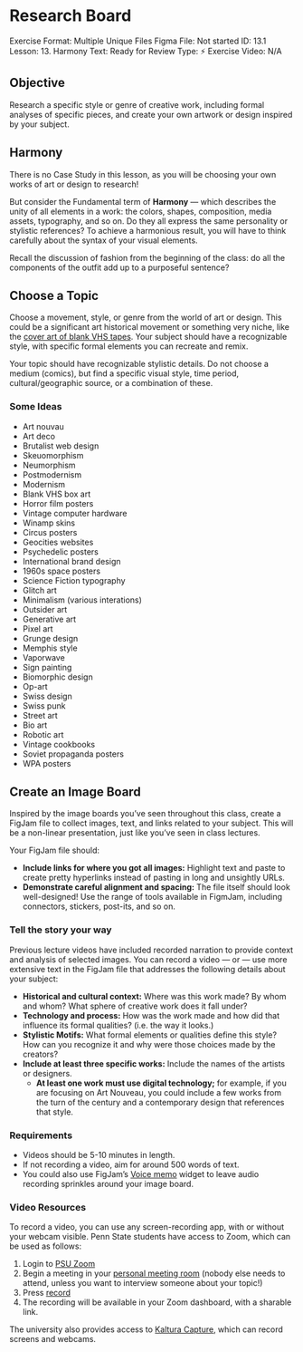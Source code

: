# Research Board

Exercise Format: Multiple Unique Files
Figma File: Not started
ID: 13.1
Lesson: 13. Harmony
Text: Ready for Review
Type: ⚡️ Exercise
Video: N/A

## Objective

Research a specific style or genre of creative work, including formal analyses of specific pieces, and create your own artwork or design inspired by your subject. 

## Harmony

There is no Case Study in this lesson, as you will be choosing your own works of art or design to research!

But consider the Fundamental term of **Harmony** — which describes the unity of all elements in a work: the colors, shapes, composition, media assets, typography, and so on. Do they all express the same personality or stylistic references? To achieve a harmonious result, you will have to think carefully about the syntax of your visual elements. 

Recall the discussion of fashion from the beginning of the class: do all the components of the outfit add up to a purposeful sentence? 

## Choose a Topic

Choose a movement, style, or genre from the world of art or design. This could be a significant art historical movement or something very niche, like the [cover art of blank VHS tapes](https://flashbak.com/blank-vhs-cassette-packaging-design-trends-art-402545/). Your subject should have a recognizable style, with specific formal elements you can recreate and remix. 

Your topic should have recognizable stylistic details. Do not choose a medium (comics), but find a specific visual style, time period, cultural/geographic source, or a combination of these.

### Some Ideas

- Art nouvau
- Art deco
- Brutalist web design
- Skeuomorphism
- Neumorphism
- Postmodernism
- Modernism
- Blank VHS box art
- Horror film posters
- Vintage computer hardware
- Winamp skins
- Circus posters
- Geocities websites
- Psychedelic posters
- International brand design
- 1960s space posters
- Science Fiction typography
- Glitch art
- Minimalism (various interations)
- Outsider art
- Generative art
- Pixel art
- Grunge design
- Memphis style
- Vaporwave
- Sign painting
- Biomorphic design
- Op-art
- Swiss design
- Swiss punk
- Street art
- Bio art
- Robotic art
- Vintage cookbooks
- Soviet propaganda posters
- WPA posters

## Create an Image Board

Inspired by the image boards you’ve seen throughout this class, create a FigJam file to collect images, text, and links related to your subject. This will be a non-linear presentation, just like you’ve seen in class lectures. 

Your FigJam file should:

- **Include links for where you got all images:** Highlight text and paste to create pretty hyperlinks instead of pasting in long and unsightly URLs.
- **Demonstrate careful alignment and spacing:** The file itself should look well-designed! Use the range of tools available in FigmJam, including connectors, stickers, post-its, and so on.

### Tell the story your way

Previous lecture videos have included recorded narration to provide context and analysis of selected images. You can record a video — or — use more extensive text in the FigJam file that addresses the following details about your subject:

- **Historical and cultural context:** Where was this work made? By whom and whom? What sphere of creative work does it fall under?
- **Technology and process:** How was the work made and how did that influence its formal qualities? (i.e. the way it looks.)
- **Stylistic Motifs:** What formal elements or qualities define this style? How can you recognize it and why were those choices made by the creators?
- **Include at least three specific works:** Include the names of the artists or designers.
    - **At least one work must use digital technology;** for example, if you are focusing on Art Nouveau, you could include a few works from the turn of the century and a contemporary design that references that style.

### Requirements

- Videos should be 5-10 minutes in length.
- If not recording a video, aim for around 500 words of text.
- You could also use FigJam’s [Voice memo](https://www.figma.com/community/widget/1100947233945489758/Voice-Memo) widget to leave audio recording sprinkles around your image board.

### Video Resources

To record a video, you can use any screen-recording app, with or without your webcam visible. Penn State students have access to Zoom, which can be used as follows:

1. Login to [PSU Zoom](https://zoom.psu.edu/)
2. Begin a meeting in your [personal meeting room](https://support.zoom.us/hc/en-us/articles/203276937-Using-Personal-Meeting-ID-PMI) (nobody else needs to attend, unless you want to interview someone about your topic!)
3. Press [record](https://support.zoom.us/hc/en-us/articles/360059781332-Getting-started-with-recording) 
4. The recording will be available in your Zoom dashboard, with a sharable link.

The university also provides access to [Kaltura Capture](https://knowledge.kaltura.com/help/kaltura-capture-overview), which can record screens and webcams.